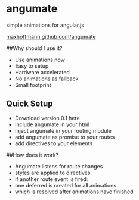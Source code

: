 angumate
========

simple animations for angular.js

[maxhoffmann.github.com/angumate](http://maxhoffmann.github.com/angumate)

##Why should I use it?
- Use animations now
- Easy to setup
- Hardware accelerated
- No animations as fallback
- Small footprint

## Quick Setup
- Download version 0.1 here
- include angumate in your html
- inject angumate in your routing module
- add angumate as promise to your routes
- add directives to your elements

##How does it work?
- Angumate listens for route changes
- styles are applied to directives
- if another route event is fired:
- one deferred is created for all animations
- which is resolved after animations have finished